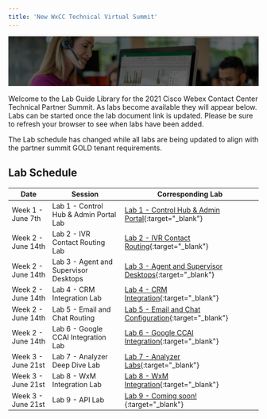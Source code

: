 ```yaml
---
title: 'New WxCC Technical Virtual Summit'
---
```


![Banner](../images/wxccbanner.jpg)

Welcome to the Lab Guide Library for the 2021 Cisco Webex Contact Center Technical Partner Summit. As labs become available they will appear below. Labs can be started once the lab document link is updated. Please be sure to refresh your browser to see when labs have been added.

The Lab schedule has changed while all labs are being updated to align with the partner summit GOLD tenant requirements.

## Lab Schedule

| Date       | Session                                | Corresponding Lab                                                                                      
| ---------- | -------------------------------------- | ------------------------------------------------------------------------------------------------------ 
| Week 1 - June 7th | Lab 1 - Control Hub & Admin Portal Lab | [Lab 1 - Control Hub & Admin Portal](Lab1.md){:target="\_blank"}                               
| Week 2 - June 14th | Lab 2 - IVR Contact Routing Lab        | [Lab 2 - IVR Contact Routing](Lab2.md){:target="\_blank"}                                      
| Week 2 - June 14th | Lab 3 - Agent and Supervisor Desktops              | [Lab 3 - Agent and Supervisor Desktops](Lab3.md){:target="\_blank"}  
| Week 2 - June 14th | Lab 4 - CRM Integration Lab               | [Lab 4 - CRM Integration](Lab4.md){:target="\_blank"}  
| Week 2 - June 14th | Lab 5 - Email and Chat Routing        | [Lab 5 - Email and Chat Configuration](Lab5.md){:target="\_blank"}
| Week 2 - June 14th | Lab 6 - Google CCAI Integration Lab               | [Lab 6 - Google CCAI Integration](Lab6.md){:target="\_blank"} 
| Week 3 - June 21st | Lab 7 - Analyzer Deep Dive Lab        | [Lab 7 - Analyzer Labs](Lab7.md){:target="\_blank"}                  
| Week 3 - June 21st | Lab 8 - WxM Integration Lab               | [Lab 8 - WxM Integration](Lab8.md){:target="\_blank"}  
| Week 3 - June 21st | Lab 9 - API Lab                        | [Lab 9 - Coming soon!](Lab9.md){:target="\_blank"} 

